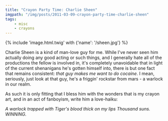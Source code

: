 ```yaml
---
title: "Crayon Party Time: Charlie Sheen"
imgpath: "/img/posts/2011-03-09-crayon-party-time-charlie-sheen"
tags:
    - misc
    - crayons
---
```


{% include 'image.html.twig' with {'name': '/sheen.jpg'} %}

Charlie Sheen is a kind of man-love guy for me. While I've never seen him actually doing any good acting or such things, 
and I generally hate all of the productions the fellow is involved in, it's completely unavoidable that in light of the 
current shenanigans he's gotten himself into, there is but one fact that remains consistent: _that guy makes me want to 
do cocaine._ I mean, seriously, just look at that guy, he's a friggin' rockstar from mars - a warlock in our realm.

As such it is only fitting that I bless him with the wonders that is my crayon art, and in an act of fanboyism, write him a love-haiku:


_A warlock trapped with
Tiger's blood thick on my lips
Thousand suns. WINNING._